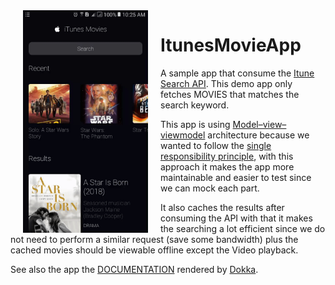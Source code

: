 


<img src="/images/previewgif.gif" width="200" align="left" hspace = "20">

# ItunesMovieApp

A sample app that consume the [Itune Search API](https://affiliate.itunes.apple.com/resources/documentation/itunes-store-web-service-search-api/). 
This demo app only fetches MOVIES that matches the search keyword. 

This app is using [Model–view–viewmodel](https://en.wikipedia.org/wiki/Model%E2%80%93view%E2%80%93viewmodel) architecture because
we wanted to follow the [single responsibility principle](https://en.wikipedia.org/wiki/Single_responsibility_principle),
with this approach it makes the app more maintainable and easier to test since we can mock each part.

It also caches the results after consuming the API with that it makes the searching a lot efficient since we do not need
to perform a similar request (save some bandwidth) plus the cached movies should be viewable offline except 
the Video playback.

See also the app the [DOCUMENTATION](https://rhexgomez.github.io/ItunesMovieApp/app/index.html) rendered by 
[Dokka](https://github.com/Kotlin/dokka).
